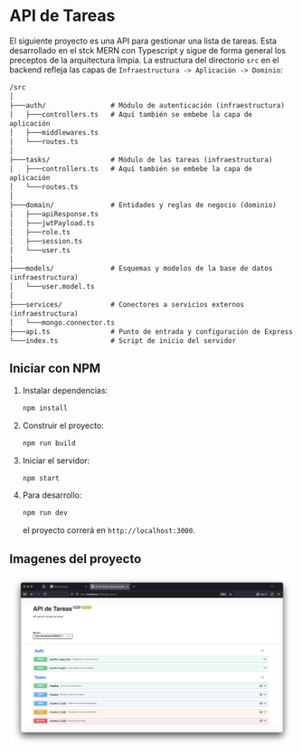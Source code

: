 # API de Tareas

El siguiente proyecto es una API para gestionar una lista de tareas. Esta desarrollado en el stck MERN con Typescript y sigue de forma general los preceptos de la arquitectura limpia. La estructura del directorio `src` en el backend refleja las capas de `Infraestructura -> Aplicación -> Dominio`:

```
/src
│
├───auth/                # Módulo de autenticación (infraestructura)
│   ├───controllers.ts   # Aquí también se embebe la capa de aplicación
│   ├───middlewares.ts
│   └───routes.ts
│
├───tasks/               # Módulo de las tareas (infraestructura)
│   ├───controllers.ts   # Aquí también se embebe la capa de aplicación
│   └───routes.ts
│
├───domain/              # Entidades y reglas de negocio (dominio)
│   ├───apiResponse.ts
│   ├───jwtPayload.ts
│   ├───role.ts
│   ├───session.ts
│   └───user.ts
│
├───models/              # Esquemas y modelos de la base de datos (infraestructura)
│   └───user.model.ts
│
├───services/            # Conectores a servicios externos (infraestructura)
│   └───mongo.connector.ts
├───api.ts               # Punto de entrada y configuración de Express
└───index.ts             # Script de inicio del servidor
```


## Iniciar con NPM

1.  Instalar dependencias:
    ```bash
    npm install
    ```
2.  Construir el proyecto:
    ```bash
    npm run build
    ```
3.  Iniciar el servidor:
    ```bash
    npm start
    ```
4.  Para desarrollo:
    ```bash
    npm run dev
    ```
    el proyecto correrá en `http://localhost:3000`.

## Imagenes del proyecto

<p align="center">
  <img src="https://github.com/PonchoCeniceros/api_de_tareas/blob/main/.imgs/01.png" width="500">
</p>
